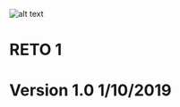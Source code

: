 ![alt text](https://raw.githubusercontent.com/SAMAifyWEB/RETO1/edit/master/src/img/logo.png)
# RETO 1
# Version 1.0 1/10/2019 
